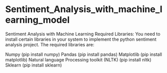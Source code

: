 # Sentiment_Analysis_with_machine_learning_model

Sentiment Analysis with Machine Learning
Required Libraries:
You need to install certain libraries in your system to implement the python sentiment analysis project. The required libraries are:

Numpy (pip install numpy)
Pandas (pip install pandas)
Matplotlib (pip install matplotlib)
Natural language Processing toolkit (NLTK) (pip install nltk)
Sklearn (pip install sklearn)
